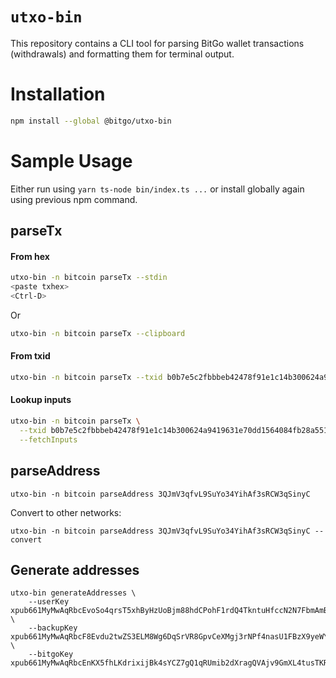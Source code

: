 # `utxo-bin`

This repository contains a CLI tool for parsing BitGo wallet transactions (withdrawals) and
formatting them for terminal output.

# Installation

```bash
npm install --global @bitgo/utxo-bin
```

# Sample Usage
Either run using ``yarn ts-node bin/index.ts ...`` or install globally again using previous npm command.

## parseTx

#### From hex

```bash
utxo-bin -n bitcoin parseTx --stdin
<paste txhex>
<Ctrl-D>
```

Or

```bash
utxo-bin -n bitcoin parseTx --clipboard
```

#### From txid

```bash
utxo-bin -n bitcoin parseTx --txid b0b7e5c2fbbbeb42478f91e1c14b300624a9419631e70dd1564084fb28a55155
```

#### Lookup inputs

```bash
utxo-bin -n bitcoin parseTx \
  --txid b0b7e5c2fbbbeb42478f91e1c14b300624a9419631e70dd1564084fb28a55155 \
  --fetchInputs
```

## parseAddress

```
utxo-bin -n bitcoin parseAddress 3QJmV3qfvL9SuYo34YihAf3sRCW3qSinyC
```

Convert to other networks:

```
utxo-bin -n bitcoin parseAddress 3QJmV3qfvL9SuYo34YihAf3sRCW3qSinyC --convert
```

## Generate addresses
```
utxo-bin generateAddresses \
    --userKey xpub661MyMwAqRbcEvoSo4qrsT5xhByHzUoBjm88hdCPohF1rdQ4TkntuHfccN2N7FbmAmBgmaBxD7VY1QZ43YfgGRLBL37BBkBhYbezgnsPRVP \
    --backupKey xpub661MyMwAqRbcF8Evdu2twZS3ELM8Wg6DqSrVR8GpvCeXMgj3rNPf4nasU1FBzX9yeWYTfyikk7rfuWS5FkMqGnh3HpxeeYtuQEx7FVq5FZa \
    --bitgoKey xpub661MyMwAqRbcEnKX5fhLKdrixijBk4sYCZ7gQ1qRUmib2dXragQVAjv9GmXL4tusTKRwcrYAGrXGETFkFxKFSBCFUAuqdbdM9u2uyQtYkUW
```

